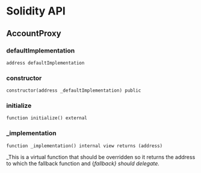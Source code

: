 # Solidity API

## AccountProxy

### defaultImplementation

```solidity
address defaultImplementation
```

### constructor

```solidity
constructor(address _defaultImplementation) public
```

### initialize

```solidity
function initialize() external
```

### _implementation

```solidity
function _implementation() internal view returns (address)
```

_This is a virtual function that should be overridden so it returns the address to which the fallback function
and {_fallback} should delegate._


